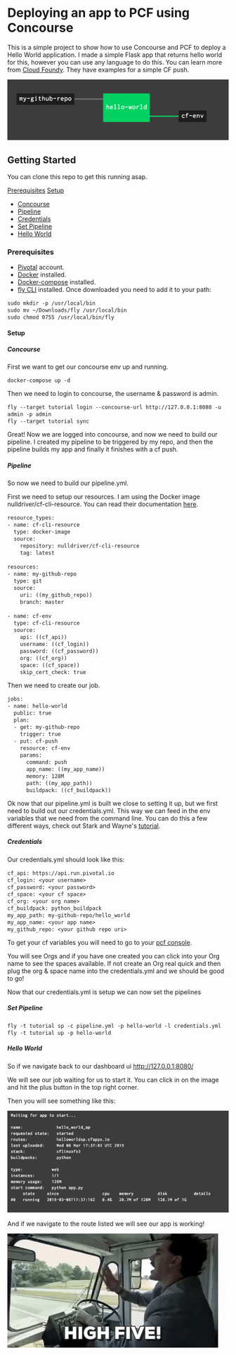 # Deploying an app to PCF using Concourse

This is a simple project to show how to use Concourse and PCF to deploy a Hello World application.
I made a simple Flask app that returns hello world for this, however you can use any language to do this.
You can learn more from [Cloud Foundy](https://www.cloudfoundry.org/). They have examples for a simple
CF push.

![Pipelines](/images/pipeline.png?raw=true "Pipelines")

## Getting Started

You can clone this repo to get this running asap.

[Prerequisites](https://github.com/scott-paige/hello_world#prerequisites)
[Setup]()
- [Concourse]()
- [Pipeline]()
- [Credentials]()
- [Set Pipeline]()
- [Hello World]()

### Prerequisites

- [Pivotal](https://account.run.pivotal.io/z/uaa/sign-up) account.
- [Docker](https://www.docker.com/products/docker-engine) installed.
- [Docker-compose](https://docs.docker.com/compose/install/#install-compose) installed.
- [fly CLI](https://concourse-ci.org/download.html) installed. 
Once downloaded you need to add it to your path:

```
sudo mkdir -p /usr/local/bin
sudo mv ~/Downloads/fly /usr/local/bin
sudo chmod 0755 /usr/local/bin/fly
```

#### Setup

##### Concourse

First we want to get our concourse env up and running.

```
docker-compose up -d
```

Then we need to login to concourse, the username & password is admin.

```
fly --target tutorial login --concourse-url http://127.0.0.1:8080 -u admin -p admin
fly --target tutorial sync
```

Great! Now we are logged into concourse, and now we need to build our pipeline. I created
my pipeline to be triggered by my repo, and then the pipeline builds my app and finally it finishes with a cf push.

##### Pipeline

So now we need to build our pipeline.yml.

First we need to setup our resources. I am using the Docker image
nulldriver/cf-cli-resource. You can read their documentation [here](https://github.com/nulldriver/cf-cli-resource).

```
resource_types:
- name: cf-cli-resource
  type: docker-image
  source:
    repository: nulldriver/cf-cli-resource
    tag: latest

resources:
- name: my-github-repo
  type: git
  source:
    uri: ((my_github_repo))
    branch: master

- name: cf-env
  type: cf-cli-resource
  source:
    api: ((cf_api))
    username: ((cf_login))
    password: ((cf_password))
    org: ((cf_org))
    space: ((cf_space))
    skip_cert_check: true
```
Then we need to create our job.
```
jobs:
- name: hello-world
  public: true
  plan:
  - get: my-github-repo
    trigger: true
  - put: cf-push
    resource: cf-env
    params:
      command: push
      app_name: ((my_app_name))
      memory: 128M
      path: ((my_app_path))
      buildpack: ((cf_buildpack))
```
Ok now that our pipeline.yml is built we close to setting it up, but we first need
to build out our credentials.yml. This way we can feed in the env variables that we need from the command line. You can do this a few different ways, check out Stark and Wayne's [tutorial](https://concoursetutorial.com/).

##### Credentials

Our credentials.yml should look like this:

```
cf_api: https://api.run.pivotal.io
cf_login: <your username>
cf_password: <your password>
cf_space: <your cf space>
cf_org: <your org name>
cf_buildpack: python_buildpack
my_app_path: my-github-repo/hello_world
my_app_name: <your app name>
my_github_repo: <your github repo uri>
```

To get your cf variables you will need to go to your [pcf console](https://console.run.pivotal.io/).

You will see Orgs and if you have one created you can click into your Org name to
see the spaces available. If not create an Org real quick and then plug the org & space name into the credentials.yml and we should be good to go!

Now that our credentials.yml is setup we can now set the pipelines

##### Set Pipeline

```
fly -t tutorial sp -c pipeline.yml -p hello-world -l credentials.yml
fly -t tutorial up -p hello-world
```

##### Hello World

So if we navigate back to our dashboard ui http://127.0.0.1:8080/

We will see our job waiting for us to start it. You can click in on the image
and hit the plus button in the top right corner.

Then you will see something like this:

![App Success!](/images/app_success.png?raw=true "App Success!")

And if we navigate to the route listed we will see our app is working!

![](/images/highfive.gif)
